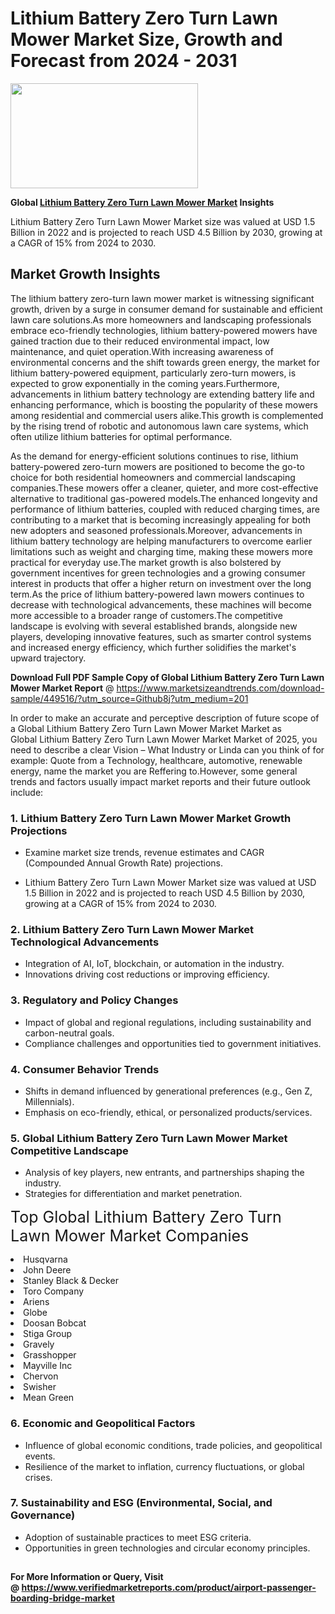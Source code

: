 <H1>Lithium Battery Zero Turn Lawn Mower Market Size, Growth and Forecast from 2024 - 2031</H1><img class="aligncenter size-medium wp-image-584254" src="https://thirdeyenews.in/wp-content/uploads/2024/09/Global-Market-Research-300x168.jpeg" alt="" width="300" height="168" /><p><strong>Global&nbsp;<a href="https://www.marketsizeandtrends.com/download-sample/449516/?utm_source=Github8j?utm_medium=201">Lithium Battery Zero Turn Lawn Mower Market</a> Insights</strong></p><p>Lithium Battery Zero Turn Lawn Mower Market size was valued at USD 1.5 Billion in 2022 and is projected to reach USD 4.5 Billion by 2030, growing at a CAGR of 15% from 2024 to 2030.</p><p><h2>Market Growth Insights</h2> <p>The lithium battery zero-turn lawn mower market is witnessing significant growth, driven by a surge in consumer demand for sustainable and efficient lawn care solutions.As more homeowners and landscaping professionals embrace eco-friendly technologies, lithium battery-powered mowers have gained traction due to their reduced environmental impact, low maintenance, and quiet operation.With increasing awareness of environmental concerns and the shift towards green energy, the market for lithium battery-powered equipment, particularly zero-turn mowers, is expected to grow exponentially in the coming years.Furthermore, advancements in lithium battery technology are extending battery life and enhancing performance, which is boosting the popularity of these mowers among residential and commercial users alike.This growth is complemented by the rising trend of robotic and autonomous lawn care systems, which often utilize lithium batteries for optimal performance.</p> <p>As the demand for energy-efficient solutions continues to rise, lithium battery-powered zero-turn mowers are positioned to become the go-to choice for both residential homeowners and commercial landscaping companies.These mowers offer a cleaner, quieter, and more cost-effective alternative to traditional gas-powered models.The enhanced longevity and performance of lithium batteries, coupled with reduced charging times, are contributing to a market that is becoming increasingly appealing for both new adopters and seasoned professionals.Moreover, advancements in lithium battery technology are helping manufacturers to overcome earlier limitations such as weight and charging time, making these mowers more practical for everyday use.The market growth is also bolstered by government incentives for green technologies and a growing consumer interest in products that offer a higher return on investment over the long term.As the price of lithium battery-powered lawn mowers continues to decrease with technological advancements, these machines will become more accessible to a broader range of customers.The competitive landscape is evolving with several established brands, alongside new players, developing innovative features, such as smarter control systems and increased energy efficiency, which further solidifies the market's upward trajectory.</p><p><span class=""><strong>Download Full PDF Sample Copy of Global Lithium Battery Zero Turn Lawn Mower Market Report</strong> @ <a href="https://www.marketsizeandtrends.com/download-sample/449516/?utm_source=Github8j?utm_medium=201" target="_blank">https://www.marketsizeandtrends.com/download-sample/449516/?utm_source=Github8j?utm_medium=201</a></span></p><p>In order to make an accurate and perceptive description of future scope of a Global&nbsp;Lithium Battery Zero Turn Lawn Mower Market Market as Global&nbsp;Lithium Battery Zero Turn Lawn Mower Market Market of 2025, you need to describe a clear Vision &ndash; What Industry or Linda can you think of for example: Quote from a Technology, healthcare, automotive, renewable energy, name the market you are Reffering to.However, some general trends and factors usually impact market reports and their future outlook include:</p><h3>1.&nbsp;<strong>Lithium Battery Zero Turn Lawn Mower Market Growth Projections</strong></h3><ul><li>Examine market size trends, revenue estimates and CAGR (Compounded Annual Growth Rate) projections.</li><li><p>Lithium Battery Zero Turn Lawn Mower Market size was valued at USD 1.5 Billion in 2022 and is projected to reach USD 4.5 Billion by 2030, growing at a CAGR of 15% from 2024 to 2030.</p></li></ul><h3>2.&nbsp;<strong>Lithium Battery Zero Turn Lawn Mower Market Technological Advancements</strong></h3><ul><li>Integration of AI, IoT, blockchain, or automation in the industry.</li><li>Innovations driving cost reductions or improving efficiency.</li></ul><h3>3.&nbsp;<strong>Regulatory and Policy Changes</strong></h3><ul><li>Impact of global and regional regulations, including sustainability and carbon-neutral goals.</li><li>Compliance challenges and opportunities tied to government initiatives.</li></ul><h3>4.&nbsp;<strong>Consumer Behavior Trends</strong></h3><ul><li>Shifts in demand influenced by generational preferences (e.g., Gen Z, Millennials).</li><li>Emphasis on eco-friendly, ethical, or personalized products/services.</li></ul><h3>5.&nbsp;<strong>Global Lithium Battery Zero Turn Lawn Mower Market Competitive Landscape</strong></h3><ul><li>Analysis of key players, new entrants, and partnerships shaping the industry.</li><li>Strategies for differentiation and market penetration.</li></ul><p data-pm-slice="1 1 []"><span style="color: inherit; font-family: inherit; font-size: 25px;">Top Global Lithium Battery Zero Turn Lawn Mower Market Companies</span></p><div class="" data-test-id=""><p><li>Husqvarna</li><li> John Deere</li><li> Stanley Black & Decker</li><li> Toro Company</li><li> Ariens</li><li> Globe</li><li> Doosan Bobcat</li><li> Stiga Group</li><li> Gravely</li><li> Grasshopper</li><li> Mayville Inc</li><li> Chervon</li><li> Swisher</li><li> Mean Green</li></p></div><h3>6.&nbsp;<strong>Economic and Geopolitical Factors</strong></h3><ul><li>Influence of global economic conditions, trade policies, and geopolitical events.</li><li>Resilience of the market to inflation, currency fluctuations, or global crises.</li></ul><h3>7.&nbsp;<strong>Sustainability and ESG (Environmental, Social, and Governance)</strong></h3><ul><li>Adoption of sustainable practices to meet ESG criteria.</li><li>Opportunities in green technologies and circular economy principles.</li></ul><h2><strong style="font-size: 14px;">For More Information or Query, Visit @&nbsp;</strong><a style="background-color: #ffffff; font-size: 14px;" href="https://www.marketsizeandtrends.com/report/lithium-battery-zero-turn-lawn-mower-market/" target="_blank">https://www.verifiedmarketreports.com/product/airport-passenger-boarding-bridge-market</a></h2>